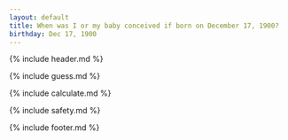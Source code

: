 ```yaml
---
layout: default
title: When was I or my baby conceived if born on December 17, 1900?
birthday: Dec 17, 1900
---
```


{% include header.md %}

{% include guess.md %}

{% include calculate.md %}

{% include safety.md %}

{% include footer.md %}



